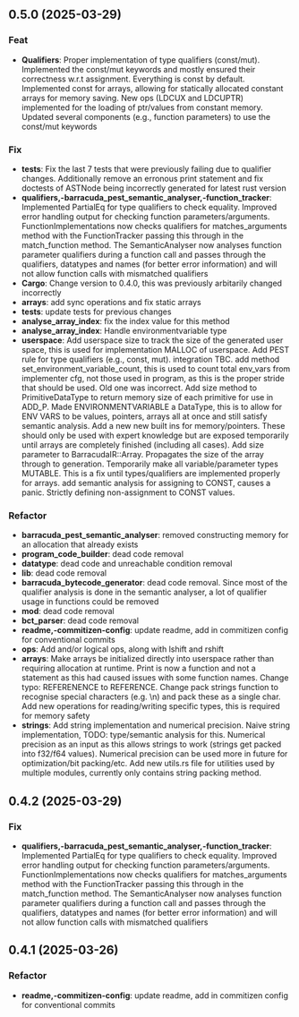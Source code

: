 ## 0.5.0 (2025-03-29)

### Feat

- **Qualifiers**: Proper implementation of type qualifiers (const/mut). Implemented the const/mut keywords and mostly ensured their correctness w.r.t assignment. Everything is const by default. Implemented const for arrays, allowing for statically allocated constant arrays for memory saving. New ops (LDCUX and LDCUPTR) implemented for the loading of ptr/values from constant memory. Updated several components (e.g., function parameters) to use the const/mut keywords

### Fix

- **tests**: Fix the last 7 tests that were previously failing due to qualifier changes. Additionally remove an erronous print statement and fix doctests of ASTNode being incorrectly generated for latest rust version
- **qualifiers,-barracuda_pest_semantic_analyser,-function_tracker**: Implemented PartialEq for type qualifiers to check equality. Improved error handling output for checking function parameters/arguments. FunctionImplementations now checks qualifiers for matches_arguments method with the FunctionTracker passing this through in the match_function method. The SemanticAnalyser now analyses function parameter qualifiers during a function call and passes through the qualifiers, datatypes and names (for better error information) and will not allow function calls with mismatched qualifiers
- **Cargo**: Change version to 0.4.0, this was previously arbitarily changed incorrectly
- **arrays**: add sync operations and fix static arrays
- **tests**: update tests for previous changes
- **analyse_array_index**: fix the index value for this method
- **analyse_array_index**: Handle environmentvariable type
- **userspace**: Add userspace size to track the size of the generated user space, this is used for implementation MALLOC of userspace. Add PEST rule for type qualifiers (e.g., const, mut). integration TBC. add method set_environment_variable_count, this is used to count total env_vars from implementer cfg, not those used in program, as this is the proper stride that should be used. Old one was incorrect. Add size method to PrimitiveDataType to return memory size of each primitive for use in ADD_P. Made ENVIRONMENTVARIABLE a DataType, this is to allow for ENV VARS to be values, pointers, arrays all at once and still satisfy semantic analysis. Add a new new built ins for memory/pointers. These should only be used with expert knowledge but are exposed temporarily until arrays are completely finished (including all cases). Add size parameter to BarracudaIR::Array. Propagates the size of the array through to generation. Temporarily make all variable/parameter types MUTABLE. This is a fix until types/qualifiers are implemented properly for arrays. add semantic analysis for assigning to CONST, causes a panic. Strictly defining non-assignment to CONST values.

### Refactor

- **barracuda_pest_semantic_analyser**: removed constructing memory for an allocation that already exists
- **program_code_builder**: dead code removal
- **datatype**: dead code and unreachable condition removal
- **lib**: dead code removal
- **barracuda_bytecode_generator**: dead code removal. Since most of the qualifier analysis is done in the semantic analyser, a lot of qualifier usage in functions could be removed
- **mod**: dead code removal
- **bct_parser**: dead code removal
- **readme,-commitizen-config**: update readme, add in commitizen config for conventional commits
- **ops**: Add and/or logical ops, along with lshift and rshift
- **arrays**: Make arrays be initialized directly into userspace rather than requiring allocation at runtime. Print is now a function and not a statement as this had caused issues with some function names. Change typo: REFERENENCE to REFERENCE. Change pack strings function to recognise special characters (e.g. \n) and pack these as a single char. Add new operations for reading/writing specific types, this is required for memory safety
- **strings**: Add string implementation and numerical precision. Naive string implementation, TODO: type/semantic analysis for this. Numerical precision as an input as this allows strings to work (strings get packed into f32/f64 values). Numerical precision can be used more in future for optimization/bit packing/etc. Add new utils.rs file for utilities used by multiple modules, currently only contains string packing method.

## 0.4.2 (2025-03-29)

### Fix

- **qualifiers,-barracuda_pest_semantic_analyser,-function_tracker**: Implemented PartialEq for type qualifiers to check equality. Improved error handling output for checking function parameters/arguments. FunctionImplementations now checks qualifiers for matches_arguments method with the FunctionTracker passing this through in the match_function method. The SemanticAnalyser now analyses function parameter qualifiers during a function call and passes through the qualifiers, datatypes and names (for better error information) and will not allow function calls with mismatched qualifiers

## 0.4.1 (2025-03-26)

### Refactor

- **readme,-commitizen-config**: update readme, add in commitizen config for conventional commits
